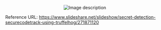 
<p align="center">
  <img src="https://github.com/user-attachments/assets/6c2faeef-e2d0-4309-83e0-0abbd66c64cd" alt="Image description" />
</p>

Reference URL: https://www.slideshare.net/slideshow/secret-detection-securecodetrack-using-truffelhog/271871120


